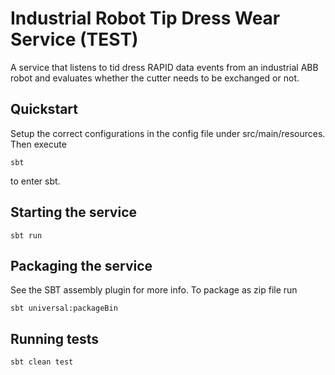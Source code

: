 # Industrial Robot Tip Dress Wear Service (TEST)
A service that listens to tid dress RAPID data events from an industrial ABB robot and evaluates whether the cutter needs to be exchanged or not.

## Quickstart
Setup the correct configurations in the config file under src/main/resources. Then execute
```
sbt
```
to enter sbt.
## Starting the service
```
sbt run
```
## Packaging the service
See the SBT assembly plugin for more info. To package as zip file run
```
sbt universal:packageBin
```
## Running tests
```
sbt clean test
```
